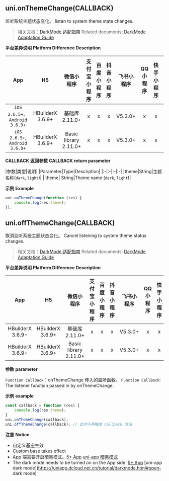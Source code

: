 ## uni.onThemeChange(CALLBACK)
监听系统主题状态变化。
listen to system theme state changes.

> 相关文档：[DarkMode 适配指南](https://uniapp.dcloud.net.cn/tutorial/darkmode.html)
> Related documents: [DarkMode Adaptation Guide](https://uniapp.dcloud.net.cn/tutorial/darkmode.html)

**平台差异说明**
**Platform Difference Description**

|App|H5|微信小程序|支付宝小程序|百度小程序|抖音小程序|飞书小程序|QQ小程序|快手小程序|京东小程序|
|:-:|:-:|:-:|:-:|:-:|:-:|:-:|:-:|:-:|:-:|
|`iOS 2.6.5+`、`Android 3.6.9+`|HBuilderX 3.6.9+|基础库 2.11.0+|x|x|x|V5.3.0+|x|x|x|
|`iOS 2.6.5+`, `Android 3.6.9+`| HBuilderX 3.6.9+|Basic library 2.11.0+| x| x| x| V5.3.0+| x| x| x|

<!-- UNIAPPAPIJSON.onThemeChange.compatibility -->

**CALLBACK 返回参数**
**CALLBACK return parameter**

|参数|类型|说明|
|Parameter|Type|Description|
|:-|:-|:-|:-|
|theme|String|主题名称(`dark`, `light`)|
| theme| String|Theme name (`dark`, `light`)|

<!-- UNIAPPAPIJSON.onThemeChange.param -->

**示例**
**Example**

```javascript
uni.onThemeChange(function (res) {
	console.log(res.theme);
});
```

<!-- UNIAPPAPIJSON.onThemeChange.tutorial -->

## uni.offThemeChange(CALLBACK)
取消监听系统主题状态变化。
Cancel listening to system theme status changes.

> 相关文档：[DarkMode 适配指南](https://uniapp.dcloud.net.cn/tutorial/darkmode.html)
> Related documents: [DarkMode Adaptation Guide](https://uniapp.dcloud.net.cn/tutorial/darkmode.html)

**平台差异说明**
**Platform Difference Description**

|App|H5|微信小程序|支付宝小程序|百度小程序|抖音小程序|飞书小程序|QQ小程序|快手小程序|京东小程序|
|:-:|:-:|:-:|:-:|:-:|:-:|:-:|:-:|:-:|:-:|
|HBuilderX 3.6.9+|HBuilderX 3.6.9+|基础库 2.11.0+|x|x|x|V5.3.0+|x|x|x|
| HBuilderX 3.6.9+| HBuilderX 3.6.9+|Basic library 2.11.0+| x| x| x| V5.3.0+| x| x| x|

<!-- UNIAPPAPIJSON.offThemeChange.compatibility -->

**参数**
**parameter**

`Function CallBack`：onThemeChange 传入的监听函数。
`Function CallBack`: The listener function passed in by onThemeChange.

**示例**
**example**

```javascript
const callback = function (res) {
	console.log(res.theme);
}
uni.onThemeChange(callback);
uni.offThemeChange(callback); // 此时不再触发 callback 方法
```

<!-- UNIAPPAPIJSON.offThemeChange.tutorial -->

**注意**
**Notice**
- 自定义基座生效
- Custom base takes effect
- App 端需要开启暗黑模式。[5+ App](https://ask.dcloud.net.cn/article/36995) [uni-app 暗黑模式](https://uniapp.dcloud.net.cn/tutorial/darkmode.html#open-darkmode)
- The dark mode needs to be turned on on the App side. [5+ App](https://ask.dcloud.net.cn/article/36995) [uni-app dark mode](https://uniapp.dcloud.net.cn/tutorial/darkmode.html#open- dark mode)
